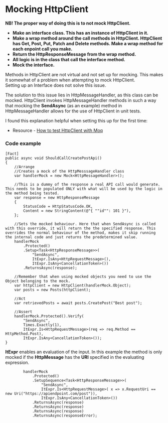 # Mocking HttpClient  

**NB! The proper way of doing this is to not mock HttpClient.**
- **Make an interface class. This has an instance of HttpClient in it.**
- **Make a wrap method around the call methods in HttpClient. HttpClient has Get, Post, Put, Patch and Delete methods. Make a wrap method for each enpoint call you make.**
- **Return the HttpResponseMessage from the wrap method.**
- **All logic is in the class that call the interface method.**
- **Mock the interface.**

Methods in HttpClient are not virtual and not set up for mocking. This makes it somewhat of a problem when attempting to mock HttpClient.  
Setting up an Interface does not solve this issue.  
  
  The solution to this issue lies in HttpMessageHandler, as this class can be mocked. HttpClient invokes HttpMessageHandler methods in such a way that mocking the **SendAsync** (as an example) method in HttpMessageHandler allows for the use of HttpClient in unit tests.  
    
I found this explanation helpful when setting this up for the first time:
 - Resource - [How to test HttpClient with Moq](https://dev.to/gautemeekolsen/how-to-test-httpclient-with-moq-in-c-2ldp)  


### Code example
```
[Fact]
public async void ShouldCallCreatePostApi()
{
    //Arrange
    //Creates a mock of the HttpMesssageHandler class
    var handlerMock = new Mock<HttpMessageHandler>();

    //This is a dummy of the response a real API call would generate. This needs to be populated ONLY with what will be used by the logic in the method being tested.
    var response = new HttpResponseMessage
    {
        StatusCode = HttpStatusCode.OK,
        Content = new StringContent(@"{ ""id"": 101 }"),
    };

    //Sets the mocked behaviour. Here that when SendAsync is called with this override, it will return the the specified response. This overrides the normal behaviour of the method, makes it skip running the internal code and just returns the predetermined value.
    handlerMock
        .Protected()
        .Setup<Task<HttpResponseMessage>>(
            "SendAsync",
            ItExpr.IsAny<HttpRequestMessage>(),
            ItExpr.IsAny<CancellationToken>())
        .ReturnsAsync(response);

    //Remember that when using mocked objects you need to use the Object belonging to the mock.    
    var httpClient = new HttpClient(handlerMock.Object);
    var posts = new Posts(httpClient);
            
    //Act
    var retrievedPosts = await posts.CreatePost("Best post");

    //Assert
    handlerMock.Protected().Verify(
        "SendAsync",
        Times.Exactly(1),
        ItExpr.Is<HttpRequestMessage>(req => req.Method == HttpMethod.Post),
        ItExpr.IsAny<CancellationToken>());
}
```  
  
**ItExpr** enables an evaluation of the input. In this example the method is only mocked if the **HttpMessage** has the **URI** specified in the evaluating expression.
```
        handlerMock
            .Protected()
            .SetupSequence<Task<HttpResponseMessage>>(
                "SendAsync",
                ItExpr.Is<HttpRequestMessage>( x => x.RequestUri == new Uri("https://apiendpoint.com/post")),
                ItExpr.IsAny<CancellationToken>())
            .ReturnsAsync(response)
            .ReturnsAsync(response)
            .ReturnsAsync(response)
            .ReturnsAsync(responseError);
```
